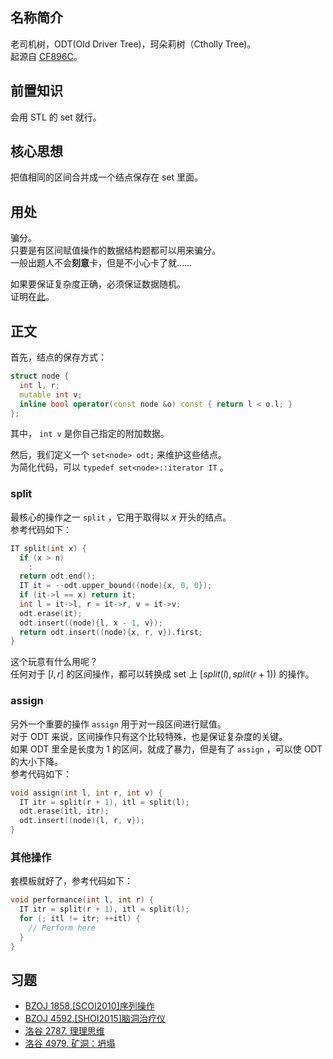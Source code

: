 ## 名称简介

老司机树，ODT(Old Driver Tree)，珂朵莉树（Ctholly Tree)。  
起源自 [CF896C](https://codeforces.com/problemset/problem/896/C)。

## 前置知识

会用 STL 的 set 就行。

## 核心思想

把值相同的区间合并成一个结点保存在 set 里面。

## 用处

骗分。  
只要是有区间赋值操作的数据结构题都可以用来骗分。  
一般出题人不会**刻意**卡，但是不小心卡了就……

如果要保证复杂度正确，必须保证数据随机。  
证明在[此](http://codeforces.com/blog/entry/56135?#comment-398940)。

## 正文

首先，结点的保存方式：

```cpp
struct node {
  int l, r;
  mutable int v;
  inline bool operator(const node &o) const { return l < o.l; }
};
```

其中， `int v` 是你自己指定的附加数据。

然后，我们定义一个 `set<node> odt;` 来维护这些结点。  
为简化代码，可以 `typedef set<node>::iterator IT` 。

### split

最核心的操作之一 `split` ，它用于取得以 $x$ 开头的结点。  
参考代码如下：

```cpp
IT split(int x) {
  if (x > n)
    ;
  return odt.end();
  IT it = --odt.upper_bound((node){x, 0, 0});
  if (it->l == x) return it;
  int l = it->l, r = it->r, v = it->v;
  odt.erase(it);
  odt.insert((node){l, x - 1, v});
  return odt.insert((node){x, r, v}).first;
}
```

这个玩意有什么用呢？  
任何对于 $[l,r]$ 的区间操作，都可以转换成 set 上 $[split(l),split(r + 1))$ 的操作。

### assign

另外一个重要的操作 `assign` 用于对一段区间进行赋值。  
对于 ODT 来说，区间操作只有这个比较特殊，也是保证复杂度的关键。  
如果 ODT 里全是长度为 $1$ 的区间，就成了暴力，但是有了 `assign` ，可以使 ODT 的大小下降。  
参考代码如下：

```cpp
void assign(int l, int r, int v) {
  IT itr = split(r + 1), itl = split(l);
  odt.erase(itl, itr);
  odt.insert((node){l, r, v});
}
```

### 其他操作

套模板就好了，参考代码如下：

```cpp
void performance(int l, int r) {
  IT itr = split(r + 1), itl = split(l);
  for (; itl != itr; ++itl) {
    // Perform here
  }
}
```

## 习题

-   [BZOJ 1858.\[SCOI2010\]序列操作](https://www.lydsy.com/JudgeOnline/problem.php?id=1858)
-   [BZOJ 4592.\[SHOI2015\]脑洞治疗仪](https://www.lydsy.com/JudgeOnline/problem.php?id=4592)
-   [洛谷 2787. 理理思维](https://www.luogu.org/problemnew/show/P2787)
-   [洛谷 4979. 矿洞：坍塌](https://www.luogu.org/problemnew/show/P4979)
